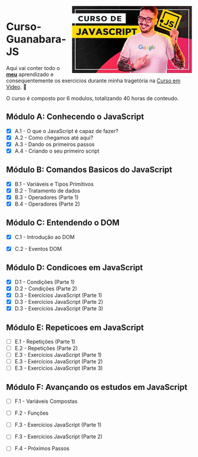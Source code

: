 <img src = "/Arquivos-Extras/guanabarajs.jpg" width = "325px" align = "right">

# Curso-Guanabara-JS

Aqui vai conter todo o __[meu](https://www.linkedin.com/in/khallyl-reis-fonseca/)__ aprendizado e consequentemente os exercicios durante minha tragetória na [Curso em Video](https://www.cursoemvideo.com/). :rocket:

O curso é composto por 6 modulos, totalizando 40 horas de conteudo.

## Módulo A: Conhecendo o JavaScript

- [x] A.1 - O que o JavaScript é capaz de fazer?
- [x] A.2 - Como chegamos até aqui?
- [x] A.3 - Dando os primeiros passos
- [x] A.4 - Criando o seu primeiro script

## Módulo B: Comandos Basicos do JavaScript

- [x] B.1 - Variáveis e Tipos Primitivos
- [x] B.2 - Tratamento de dados
- [x] B.3 - Operadores (Parte 1)
- [x] B.4 - Operadores (Parte 2)

## Módulo C: Entendendo o DOM

- [x] C.1 - Introdução ao DOM
- [x] C.2 - Eventos DOM


## Módulo D: Condicoes em JavaScript

- [x] D.1 - Condições (Parte 1)
- [x] D.2 - Condições (Parte 2)
- [x] D.3 - Exercícios JavaScript (Parte 1)
- [x] D.3 - Exercícios JavaScript (Parte 2)
- [x] D.3 - Exercícios JavaScript (Parte 3)

## Módulo E: Repeticoes em JavaScript

- [ ] E.1 - Repetições (Parte 1)
- [ ] E.2 - Repetições (Parte 2)
- [ ] E.3 - Exercícios JavaScript (Parte 1)
- [ ] E.3 - Exercícios JavaScript (Parte 2)
- [ ] E.3 - Exercícios JavaScript (Parte 3)

## Módulo F: Avançando os estudos em JavaScript

- [ ] F.1 - Variáveis Compostas
- [ ] F.2 - Funções
- [ ] F.3 - Exercícios JavaScript (Parte 1)
- [ ] F.3 - Exercícios JavaScript (Parte 2)
- [ ] F.4 - Próximos Passos




